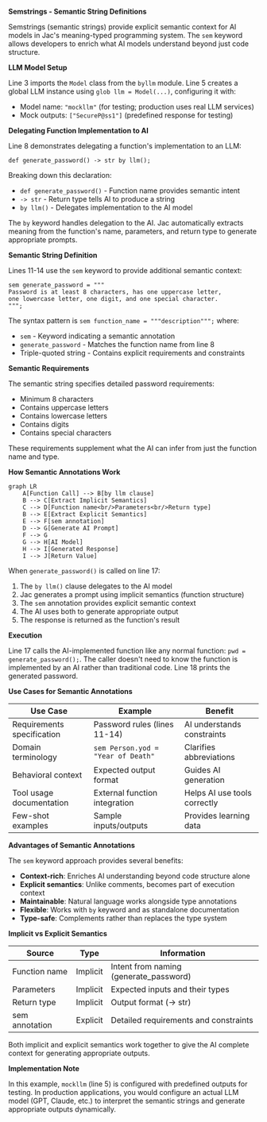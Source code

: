 **Semstrings - Semantic String Definitions**

Semstrings (semantic strings) provide explicit semantic context for AI models in Jac's meaning-typed programming system. The `sem` keyword allows developers to enrich what AI models understand beyond just code structure.

**LLM Model Setup**

Line 3 imports the `Model` class from the `byllm` module. Line 5 creates a global LLM instance using `glob llm = Model(...)`, configuring it with:
- Model name: `"mockllm"` (for testing; production uses real LLM services)
- Mock outputs: `["SecureP@ss1"]` (predefined response for testing)

**Delegating Function Implementation to AI**

Line 8 demonstrates delegating a function's implementation to an LLM:

`def generate_password() -> str by llm();`

Breaking down this declaration:
- `def generate_password()` - Function name provides semantic intent
- `-> str` - Return type tells AI to produce a string
- `by llm()` - Delegates implementation to the AI model

The `by` keyword handles delegation to the AI. Jac automatically extracts meaning from the function's name, parameters, and return type to generate appropriate prompts.

**Semantic String Definition**

Lines 11-14 use the `sem` keyword to provide additional semantic context:

```
sem generate_password = """
Password is at least 8 characters, has one uppercase letter,
one lowercase letter, one digit, and one special character.
""";
```

The syntax pattern is `sem function_name = """description""";` where:
- `sem` - Keyword indicating a semantic annotation
- `generate_password` - Matches the function name from line 8
- Triple-quoted string - Contains explicit requirements and constraints

**Semantic Requirements**

The semantic string specifies detailed password requirements:
- Minimum 8 characters
- Contains uppercase letters
- Contains lowercase letters
- Contains digits
- Contains special characters

These requirements supplement what the AI can infer from just the function name and type.

**How Semantic Annotations Work**

```mermaid
graph LR
    A[Function Call] --> B[by llm clause]
    B --> C[Extract Implicit Semantics]
    C --> D[Function name<br/>Parameters<br/>Return type]
    B --> E[Extract Explicit Semantics]
    E --> F[sem annotation]
    D --> G[Generate AI Prompt]
    F --> G
    G --> H[AI Model]
    H --> I[Generated Response]
    I --> J[Return Value]
```

When `generate_password()` is called on line 17:
1. The `by llm()` clause delegates to the AI model
2. Jac generates a prompt using implicit semantics (function structure)
3. The `sem` annotation provides explicit semantic context
4. The AI uses both to generate appropriate output
5. The response is returned as the function's result

**Execution**

Line 17 calls the AI-implemented function like any normal function: `pwd = generate_password();`. The caller doesn't need to know the function is implemented by an AI rather than traditional code. Line 18 prints the generated password.

**Use Cases for Semantic Annotations**

| Use Case | Example | Benefit |
|----------|---------|---------|
| Requirements specification | Password rules (lines 11-14) | AI understands constraints |
| Domain terminology | `sem Person.yod = "Year of Death"` | Clarifies abbreviations |
| Behavioral context | Expected output format | Guides AI generation |
| Tool usage documentation | External function integration | Helps AI use tools correctly |
| Few-shot examples | Sample inputs/outputs | Provides learning data |

**Advantages of Semantic Annotations**

The `sem` keyword approach provides several benefits:
- **Context-rich**: Enriches AI understanding beyond code structure alone
- **Explicit semantics**: Unlike comments, becomes part of execution context
- **Maintainable**: Natural language works alongside type annotations
- **Flexible**: Works with `by` keyword and as standalone documentation
- **Type-safe**: Complements rather than replaces the type system

**Implicit vs Explicit Semantics**

| Source | Type | Information |
|--------|------|-------------|
| Function name | Implicit | Intent from naming (generate_password) |
| Parameters | Implicit | Expected inputs and their types |
| Return type | Implicit | Output format (-> str) |
| sem annotation | Explicit | Detailed requirements and constraints |

Both implicit and explicit semantics work together to give the AI complete context for generating appropriate outputs.

**Implementation Note**

In this example, `mockllm` (line 5) is configured with predefined outputs for testing. In production applications, you would configure an actual LLM model (GPT, Claude, etc.) to interpret the semantic strings and generate appropriate outputs dynamically.
